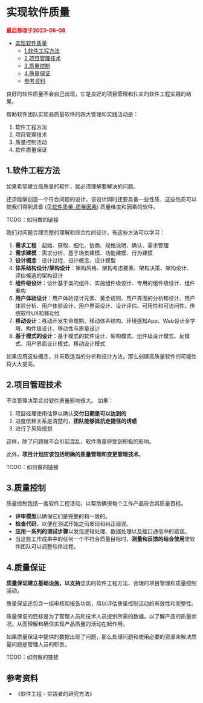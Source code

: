 # 实现软件质量

<strong><font color="red">最后修改于2023-06-08</font></strong>

- [实现软件质量](#实现软件质量)
  - [1.软件工程方法](#1软件工程方法)
  - [2.项目管理技术](#2项目管理技术)
  - [3.质量控制](#3质量控制)
  - [4.质量保证](#4质量保证)
  - [参考资料](#参考资料)


良好的软件质量不会自己出现，它是良好的项目管理和扎实的软件工程实践的结果。

帮助软件团队实现高质量软件的四大管理和实践活动是：
1. 软件工程方法
2. 项目管理技术
3. 质量控制活动
4. 软件质量保证

## 1.软件工程方法
如果希望建立高质量的软件，就必须理解要解决的问题。

还须能够创造一个符合问题的设计，该设计同时还要具备一些性质，这些性质可以使我们得到具备 (见[软件质量-质量因素](./what-is-software-quality.md)) 质量维度和因素的软件。

TODO：如何做的链接

我们对问题合理完整的理解和综合性的设计，有这些方法可以学习：
1. **需求工程**：起始、获取、细化、协商、规格说明、确认、需求管理
2. **需求建模**：需求分析、基于场景建模、功能建模、行为建模
3. **设计概念**：设计过程、设计概念、设计模型
4. **体系结构设计/架构设计**：架构风格、架构考虑要素、架构决策、架构设计、评估候选的架构设计
5. **组件级设计**：设计基于类的组件、实施组件级设计、专用的组件级设计、组件重构
6. **用户体验设计**：用户体验设计元素、黄金规则、用户界面的分析和设计、用户体验分析、用户体验设计、用户界面设计、设计评估、可用性和可访问性、传统软件UX和移动性
7. **移动设计**：移动开发生命周期、移动体系结构、环境感知App、Web设计金字塔、构件级设计、移动性与质量设计
8. **基于模式的设计**：基于模式的软件设计、架构模式、组件级设计模式、反模式、用户界面设计模式、移动设计模式

如果应用这些概念，并采取适当的分析和设计方法，那么创建高质量软件的可能性将大大提高。

## 2.项目管理技术
不良管理决策会对软件质量影响很大。
如果：
1. 项目经理使用估算以确认**交付日期是可以达到的**
2. 进度依赖关系是清楚的，**团队能够抵抗走捷径的诱惑**
3. 进行了风险规划

这样，除了问题就不会引起混乱，软件质量将受到积极的影响。

此外，**项目计划应该包括明确的质量管理和变更管理技术**。

TODO：如何做的链接

## 3.质量控制
质量控制包括一套软件工程活动，以帮助确保每个工作产品符合其质量目标。
* **评审模型**以确保它们是完整的和一致的。
* **检查代码**，以便在测试开始之前发现和纠正错误。
* **应用一系列的测试步骤**以发现逻辑处理、数据处理以及接口通信中的错误。
* 当这些工作成果中的任何一个不符合质量目标时，**测量和反馈的结合使用**使软件团队可以调整软件过程。

## 4.质量保证
**质量保证建立基础设施，以支持**坚实的软件工程方法、合理的项目管理和质量控制活动。

质量保证还包含一组审核和报告功能，用以评估质量控制活动的有效性和完整性。

质量保证的目标是为了管理人员和技术人员提供所需的数据，以了解产品的质量状况，从而理解和确信实现产品质量的活动在起作用。

如果质量保证中提供的数据出现了问题，那么处理问题和使用必要的资源来解决质量问题是管理人员的职责。

TODO：如何做的链接

## 参考资料
* 《软件工程 - 实践者的研究方法》
